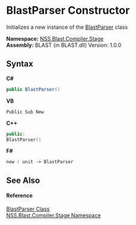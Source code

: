 # BlastParser Constructor 
 

Initializes a new instance of the <a href="6a2dbd8b-003e-e3bf-523b-52ce3fedbded.md">BlastParser</a> class

**Namespace:**&nbsp;<a href="f44e629d-16ad-ce78-c6d1-bb239589698b.md">NSS.Blast.Compiler.Stage</a><br />**Assembly:**&nbsp;BLAST (in BLAST.dll) Version: 1.0.0

## Syntax

**C#**<br />
``` C#
public BlastParser()
```

**VB**<br />
``` VB
Public Sub New
```

**C++**<br />
``` C++
public:
BlastParser()
```

**F#**<br />
``` F#
new : unit -> BlastParser
```


## See Also


#### Reference
<a href="6a2dbd8b-003e-e3bf-523b-52ce3fedbded.md">BlastParser Class</a><br /><a href="f44e629d-16ad-ce78-c6d1-bb239589698b.md">NSS.Blast.Compiler.Stage Namespace</a><br />